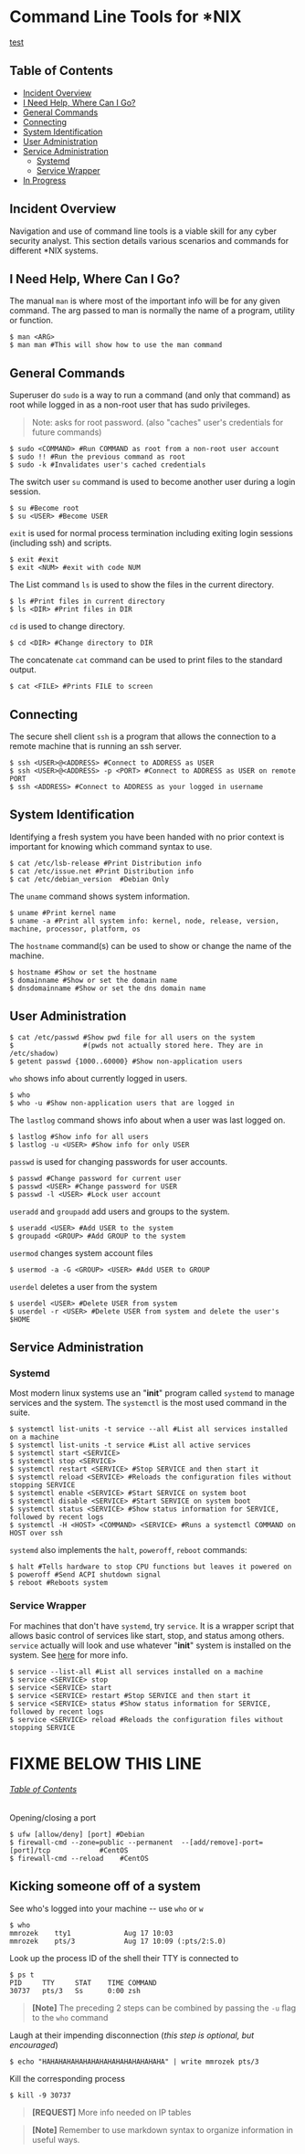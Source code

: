 # Command Line Tools for *NIX

[test](../services/web_application_firewall.md#Incident-Overview)

## Table of Contents
- [Incident Overview](#Incident-Overview)
- [I Need Help, Where Can I Go?](#I-Need-Help,-Where-Can-I-Go?)
- [General Commands](#General-Commands)
- [Connecting](#Connecting)
- [System Identification](#System-Identification)
- [User Administration](#User-Administration)
- [Service Administration](#Service-Administration)
  - [Systemd](#Systemd)
  - [Service Wrapper](#Service-Wrapper)
- [In Progress](#FIXME-BELOW-THIS-LINE)

## Incident Overview

Navigation and use of command line tools is a viable skill for any cyber security analyst. This section details various scenarios and commands for different *NIX systems.

## I Need Help, Where Can I Go?

The manual `man` is where most of the important info will be for any given command. The arg passed to man is normally the name of a program, utility or function.

```shell
$ man <ARG>
$ man man #This will show how to use the man command
```

## General Commands

Superuser do `sudo` is a way to run a command (and only that command) as root while logged in as a non-root user that has sudo privileges.

>Note: asks for root password. (also "caches" user's credentials for future commands)

```shell
$ sudo <COMMAND> #Run COMMAND as root from a non-root user account 
$ sudo !! #Run the previous command as root
$ sudo -k #Invalidates user's cached credentials
```

The switch user `su` command is used to become another user during a login session.

```shell
$ su #Become root
$ su <USER> #Become USER
```

`exit` is used for normal process termination including exiting login sessions (including ssh) and scripts.

```shell
$ exit #exit
$ exit <NUM> #exit with code NUM
```

The List command `ls` is used to show the files in the current directory.

```shell
$ ls #Print files in current directory
$ ls <DIR> #Print files in DIR
```

`cd` is used to change directory.

```shell
$ cd <DIR> #Change directory to DIR
```

The concatenate `cat` command can be used to print files to the standard output.

```shell
$ cat <FILE> #Prints FILE to screen
```

## Connecting

The secure shell client `ssh` is a program that allows the connection to a remote machine that is running an ssh server.

```shell
$ ssh <USER>@<ADDRESS> #Connect to ADDRESS as USER
$ ssh <USER>@<ADDRESS> -p <PORT> #Connect to ADDRESS as USER on remote PORT
$ ssh <ADDRESS> #Connect to ADDRESS as your logged in username
```
## System Identification

Identifying a fresh system you have been handed with no prior context is important for knowing which command syntax to use.

```shell
$ cat /etc/lsb-release #Print Distribution info
$ cat /etc/issue.net #Print Distribution info
$ cat /etc/debian_version  #Debian Only
```

The `uname` command shows system information.

```shell
$ uname #Print kernel name
$ uname -a #Print all system info: kernel, node, release, version, machine, processor, platform, os
```

The `hostname` command(s) can be used to show or change the name of the machine.

```shell
$ hostname #Show or set the hostname
$ domainname #Show or set the domain name
$ dnsdomainname #Show or set the dns domain name
```

## User Administration

```shell
$ cat /etc/passwd #Show pwd file for all users on the system
$                 #(pwds not actually stored here. They are in /etc/shadow)
$ getent passwd {1000..60000} #Show non-application users
```

`who` shows info about currently logged in users.

```shell
$ who
$ who -u #Show non-application users that are logged in
```

The `lastlog` command shows info about when a user was last logged on.

```shell
$ lastlog #Show info for all users
$ lastlog -u <USER> #Show info for only USER
```

`passwd` is used for changing passwords for user accounts.

```shell
$ passwd #Change password for current user
$ passwd <USER> #Change password for USER
$ passwd -l <USER> #Lock user account
```

`useradd` and `groupadd` add users and groups to the system.

```shell
$ useradd <USER> #Add USER to the system
$ groupadd <GROUP> #Add GROUP to the system
```

`usermod` changes system account files

```shell
$ usermod -a -G <GROUP> <USER> #Add USER to GROUP
```

`userdel` deletes a user from the system

```shell
$ userdel <USER> #Delete USER from system
$ userdel -r <USER> #Delete USER from system and delete the user's $HOME
```

## Service Administration

### Systemd

Most modern linux systems use an "**init**" program called `systemd` to manage services and the system. The `systemctl` is the most used command in the suite.

```shell
$ systemctl list-units -t service --all #List all services installed on a machine
$ systemctl list-units -t service #List all active services
$ systemctl start <SERVICE>
$ systemctl stop <SERVICE>
$ systemctl restart <SERVICE> #Stop SERVICE and then start it
$ systemctl reload <SERVICE> #Reloads the configuration files without stopping SERVICE
$ systemctl enable <SERVICE> #Start SERVICE on system boot
$ systemctl disable <SERVICE> #Start SERVICE on system boot
$ systemctl status <SERVICE> #Show status information for SERVICE, followed by recent logs
$ systemctl -H <HOST> <COMMAND> <SERVICE> #Runs a systemctl COMMAND on HOST over ssh
```

`systemd` also implements the `halt`, `poweroff`, `reboot` commands:

```shell
$ halt #Tells hardware to stop CPU functions but leaves it powered on
$ poweroff #Send ACPI shutdown signal
$ reboot #Reboots system
```

### Service Wrapper

For machines that don't have `systemd`, try `service`. It is a wrapper script that allows basic control of services like start, stop, and status among others. `service` actually will look and use whatever "**init**" system is installed on the system. See [here](https://askubuntu.com/questions/903354/difference-between-systemctl-and-service-commands) for more info.

```shell
$ service --list-all #List all services installed on a machine
$ service <SERVICE> stop
$ service <SERVICE> start
$ service <SERVICE> restart #Stop SERVICE and then start it
$ service <SERVICE> status #Show status information for SERVICE, followed by recent logs
$ service <SERVICE> reload #Reloads the configuration files without stopping SERVICE
```















# FIXME BELOW THIS LINE

###### [Table of Contents](#Table-of-Contents)

Opening/closing a port

```shell
$ ufw [allow/deny] [port] #Debian
$ firewall-cmd --zone=public --permanent  --[add/remove]-port=[port]/tcp            #CentOS
$ firewall-cmd --reload    #CentOS
```

## Kicking someone off of a system

See who's logged into your machine -- use `who` or `w`

```shell
$ who
mmrozek    tty1             Aug 17 10:03
mmrozek    pts/3            Aug 17 10:09 (:pts/2:S.0)
```

Look up the process ID of the shell their TTY is connected to

```shell
$ ps t
PID     TTY     STAT    TIME COMMAND
30737   pts/3   Ss      0:00 zsh
```

>**[Note]** The preceding 2 steps can be combined by passing the `-u` flag to the `who` command

Laugh at their impending disconnection (*this step is optional, but encouraged*)

```shell
$ echo "HAHAHAHAHAHAHAHAHAHAHAHAHAHAHA" | write mmrozek pts/3
```

Kill the corresponding process

```shell
$ kill -9 30737
```

>**[REQUEST]** More info needed on IP tables

>**[Note]** Remember to use markdown syntax to organize information in useful ways.
